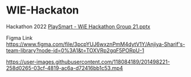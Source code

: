 # WIE-Hackaton
Hackathon 2022
[PlaySmart - WiE Hackathon Group 21.pptx](https://github.com/onahorna/WIE-Hackaton/files/9996141/PlaySmart.-.WiE.Hackathon.Group.21.pptx)


Figma Link
https://www.figma.com/file/3pcpYUJ6wxznPmM4dytV1Y/Anjiya-Sharif's-team-library?node-id=0%3A1&t=TOXVRp2gqF5PORpU-1


https://user-images.githubusercontent.com/118084189/201498221-258d0265-03cf-4819-ac6a-d72416bb1c53.mp4

